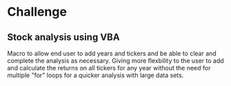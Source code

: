 # Challenge
## Stock analysis using VBA

Macro to allow end user to add years and tickers and be able to clear and complete the analysis as necessary. Giving more flexbility to the user to add and calculate the returns on all tickers for any year without the need for multiple "for" loops for a quicker analysis with large data sets.
